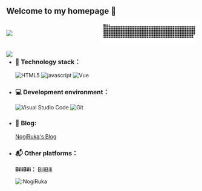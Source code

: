## Welcome to my homepage :wave:

<picture>
    <source media="(prefers-color-scheme: dark)" srcset="https://raw.githubusercontent.com/NogiRuka/nogiruka/output/github-contribution-grid-snake-dark.svg">
    <source media="(prefers-color-scheme: light)" srcset="https://raw.githubusercontent.com/NogiRuka/nogiruka/output/github-contribution-grid-snake.svg">
    <img align="right" width="50%" alt="github contribution grid snake animation" src="https://raw.githubusercontent.com/NogiRuka/nogiruka/output/github-contribution-grid-snake.svg">
</picture>

<picture>
    <source media="(prefers-color-scheme: dark)" srcset="https://github-readme-stats-ouuan.vercel.app/api?username=NogiRuka&theme=vue-dark&show_icons=true&rank_icon=github">
    <source media="(prefers-color-scheme: light)" srcset="https://github-readme-stats-ouuan.vercel.app/api?username=NogiRuka&theme=vue&show_icons=true&rank_icon=github">
    <img align="right" style="margin-top:20px;" width="50%" src="https://github-readme-stats-ouuan.vercel.app/api?username=NogiRuka&theme=vue&show_icons=true&rank_icon=github">
</picture>

<picture>
    <source media="(prefers-color-scheme: dark)" srcset="https://github-readme-stats.vercel.app/api/top-langs/?username=NogiRuka&layout=compact">
    <source media="(prefers-color-scheme: light)" srcset="https://github-readme-stats.vercel.app/api/top-langs/?username=NogiRuka&layout=compact">
    <img align="right" style="margin-top:20px;" width="100%" src="https://github-readme-stats.vercel.app/api/top-langs/?username=NogiRuka&layout=compact">
</picture>

- ### 🔨 Technology stack：

  ![HTML5](https://img.shields.io/badge/-HTML5-E34F26?style=flat-square&logo=html5&logoColor=white) ![javascript](https://img.shields.io/badge/-JavaScript-3776AB?style=flat-square&logo=javascript&logoColor=white) ![Vue](https://img.shields.io/badge/-Vue-20BB87?style=flat-square&logo=vue.js&logoColor=white)

- ### 💻 **Development environment：**

  ![Visual Studio Code](https://img.shields.io/badge/-Visual_Studio_Code-007ACC?style=flat-square&logo=visual-studio-code&logoColor=white) ![Git](https://img.shields.io/badge/-Git-F05032?style=flat-square&logo=git&logoColor=white)


- ### 📝 **Blog:**

  [NogiRuka's Blog](https://nogiruka.top)

- ### 📬 **Other platforms：**

  **BiliBili：** [BiliBili](https://space.bilibili.com/420385011)
  
  ![:NogiRuka](https://count.getloli.com/get/@:NogiRuka?theme=rule34)

